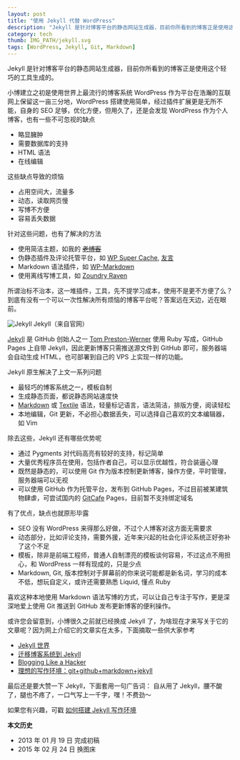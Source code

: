```yaml
---
layout: post
title: "使用 Jekyll 代替 WordPress"
description: "Jekyll 是针对博客平台的静态网站生成器，目前你所看到的博客正是使用这个轻巧的工具生成的。"
category: tech
thumb: IMG_PATH/jekyll.svg
tags: [WordPress, Jekyll, Git, Markdown]
---
```


Jekyll 是针对博客平台的静态网站生成器，目前你所看到的博客正是使用这个轻巧的工具生成的。

小博建立之初是使用世界上最流行的博客系统 WordPress 作为平台在浩瀚的互联网上保留这一亩三分地，WordPress 搭建使用简单，经过插件扩展更是无所不能，自身的 SEO 足够，优化方便，但用久了，还是会发现 WordPress 作为个人博客，也有一些不可忽视的缺点

* 略显臃肿
* 需要数据库的支持
* HTML 语法
* 在线编辑

这些缺点导致的烦恼

* 占用空间大，流量多
* 动态，读取网页慢
* 写博不方便
* 容易丢失数据

针对这些问题，也有了解决的方法

* 使用简洁主题，如我的 <del>[老博客](http://old.fooleap.org/)</del>
* 伪静态插件及评论托管平台，如 [WP Super Cache](http://wordpress.org/extend/plugins/wp-super-cache/), [友言](http://www.uyan.cc/)
* Markdown 语法插件，如 [WP-Markdown](http://wordpress.org/extend/plugins/wp-markdown/)
* 使用离线写博工具，如 [Zoundry Raven](http://www.zoundryraven.com)

所谓治标不治本，这一堆插件，工具，先不提学习成本，使用不是更不方便了么？到底有没有一个可以一次性解决所有烦恼的博客平台呢？答案远在天边，近在眼前。

![Jekyll]({{site.IMG_PATH}}/replace-wordpress-with-jekyll.png)
Jekyll（来自官网）

[Jekyll](http://jekyllrb.com/) 是 GitHub 创始人之一 [Tom Preston-Werner](http://tom.preston-werner.com/) 使用 Ruby 写成，GitHub Pages 上自带 Jekyll，因此更新博客只需推送源文件到 GitHub 即可，服务器端会自动生成 HTML，也可部署到自己的 VPS 上实现一样的功能。

Jekyll 原生解决了上文一系列问题

* 最轻巧的博客系统之一，模板自制
* 生成静态页面，都说静态网站速度快
* [Markdown](http://en.wikipedia.org/wiki/Markdown) 或 [Textile](http://en.wikipedia.org/wiki/Textile_\(markup_language\)) 语法，轻量标记语言，语法简洁，排版方便，阅读轻松
* 本地编辑，Git 更新，不必担心数据丢失，可以选择自己喜欢的文本编辑器，如 Vim

除去这些，Jekyll 还有哪些优势呢

* 通过 Pygments 对代码高亮有较好的支持，标记简单
* 大量优秀程序员在使用，包括作者自己，可以显示优越性，符合装逼心理
* 既然是静态的，可以使用 Git 作为版本控制更新博客，操作方便，平时管理，服务器端可以无视
* 可以使用 GitHub 作为托管平台，发布到 GitHub Pages，不过目前被某建筑物肆虐，可尝试国内的 [GitCafe](https://gitcafe.com/) Pages，目前暂不支持绑定域名

有了优点，缺点也就原形毕露

* SEO 没有 WordPress 来得那么好做，不过个人博客对这方面无需要求
* 动态部分，比如评论支持，需要外援，近年来兴起的社会化评论系统正好弥补了这个不足
* 模板，除非是前端工程师，普通人自制漂亮的模板谈何容易，不过这点不用担心，和 WordPress 一样有现成的，只是少点
* Markdown, Git, 版本控制对于屏幕前的你来说可能都是新名词，学习的成本不低，想玩自定义，或许还需要熟悉 Liquid, 懂点 Ruby

喜欢这种本地使用 Markdown 语法写博的方式，可以让自己专注于写作，更是深深地爱上使用 Git 推送到 GitHub 发布更新博客的便利操作。

或许您会留意到，小博很久之前就已经换成 Jekyll 了，为啥现在才来写关于它的文章呢？因为网上介绍它的文章实在太多，下面摘取一些供大家参考

* [Jekyll 世界](http://yihui.name/cn/2012/02/hello-jekyll/)
* [迁移博客系统到 Jekyll](http://qixinglu.com/post/migrate_blog_system_to_jekyll.html)
* [Blogging Like a Hacker](http://tom.preston-werner.com/2008/11/17/blogging-like-a-hacker.html)
* [理想的写作环境：git+github+markdown+jekyll](http://www.yangzhiping.com/tech/writing-space.html)

最后还是要大赞一下 Jekyll，下面套用一句广告词：
自从用了 Jekyll，腰不酸了，腿也不疼了，一口气写上一千字，嘿！不费劲～

如果您有兴趣，可戳 [如何搭建 Jekyll 写作环境](http://blog.fooleap.org/how-to-install-jekyll.html)

**本文历史**

* 2013 年 01 月 19 日 完成初稿
* 2015 年 02 月 24 日 换图床
